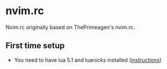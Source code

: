 # nvim.rc

Nvim.rc originally based on ThePrimeagen's nvim.rc.

## First time setup

- You need to have lua 5.1 and luarocks installed ([instructions](https://github.com/luarocks/luarocks/wiki/Download))
